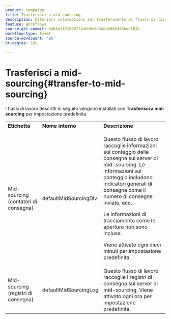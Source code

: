 ```yaml
---
product: campaign
title: Trasferisci a mid-sourcing
description: Ulteriori informazioni sul trasferimento ai flussi di lavoro di mid-sourcing
feature: Workflows
source-git-commit: 6464e1121b907f44db9c0c3add28b54486ecf834
workflow-type: tm+mt
source-wordcount: '95'
ht-degree: 10%

---
```



# Trasferisci a mid-sourcing{#transfer-to-mid-sourcing}

I flussi di lavoro descritti di seguito vengono installati con **Trasferisci a mid-sourcing** per impostazione predefinita.

<table> 
 <tbody> 
  <tr> 
   <td> <strong>Etichetta</strong><br /> </td> 
   <td> <strong>Nome interno</strong><br /> </td> 
   <td> <strong>Descrizione</strong><br /> </td> 
  </tr> 
  <tr> 
   <td> <span class="uicontrol">Mid-sourcing (contatori di consegna)</span> <br /> </td> 
   <td> <span class="uicontrol">defaultMidSourcingDlv</span> <br /> </td> 
   <td> <p>Questo flusso di lavoro raccoglie informazioni sul conteggio delle consegne sul server di mid-sourcing. Le informazioni sul conteggio includono indicatori generali di consegna come il numero di consegne inviate, ecc.</p> <p>Le informazioni di tracciamento come le aperture non sono incluse.</p> <p>Viene attivato ogni dieci minuti per impostazione predefinita.</p> </td> 
  </tr> 
  <tr> 
   <td> <span class="uicontrol">Mid-sourcing (registri di consegna)</span> <br /> </td> 
   <td> <span class="uicontrol">defaultMidSourcingLog</span> <br /> </td> 
   <td> Questo flusso di lavoro raccoglie i registri di consegna sul server di mid-sourcing. Viene attivato ogni ora per impostazione predefinita.<br /> </td> 
  </tr> 
 </tbody> 
</table>

